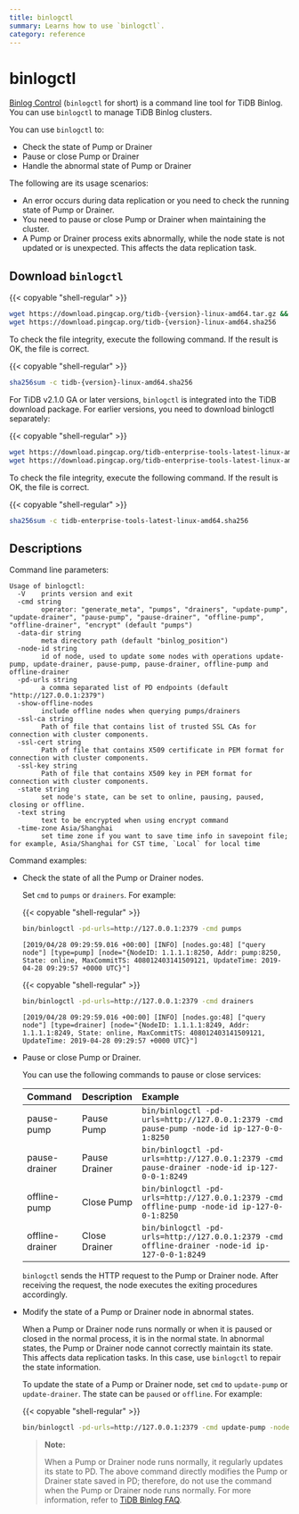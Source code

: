 ```yaml
---
title: binlogctl
summary: Learns how to use `binlogctl`.
category: reference
---
```


# binlogctl

[Binlog Control](https://github.com/pingcap/tidb-binlog/tree/master/binlogctl) (`binlogctl` for short) is a command line tool for TiDB Binlog. You can use `binlogctl` to manage TiDB Binlog clusters.

You can use `binlogctl` to:

* Check the state of Pump or Drainer
* Pause or close Pump or Drainer
* Handle the abnormal state of Pump or Drainer

The following are its usage scenarios:

* An error occurs during data replication or you need to check the running state of Pump or Drainer.
* You need to pause or close Pump or Drainer when maintaining the cluster.
* A Pump or Drainer process exits abnormally, while the node state is not updated or is unexpected. This affects the data replication task.

## Download `binlogctl`

{{< copyable "shell-regular" >}}

```bash
wget https://download.pingcap.org/tidb-{version}-linux-amd64.tar.gz &&
wget https://download.pingcap.org/tidb-{version}-linux-amd64.sha256
```

To check the file integrity, execute the following command. If the result is OK, the file is correct.

{{< copyable "shell-regular" >}}

```bash
sha256sum -c tidb-{version}-linux-amd64.sha256
```

For TiDB v2.1.0 GA or later versions, `binlogctl` is integrated into the TiDB download package. For earlier versions, you need to download binlogctl separately:

{{< copyable "shell-regular" >}}

```bash
wget https://download.pingcap.org/tidb-enterprise-tools-latest-linux-amd64.tar.gz &&
wget https://download.pingcap.org/tidb-enterprise-tools-latest-linux-amd64.sha256
```

To check the file integrity, execute the following command. If the result is OK, the file is correct.

{{< copyable "shell-regular" >}}

```bash
sha256sum -c tidb-enterprise-tools-latest-linux-amd64.sha256
```

## Descriptions

Command line parameters:

```
Usage of binlogctl:
  -V    prints version and exit
  -cmd string
        operator: "generate_meta", "pumps", "drainers", "update-pump", "update-drainer", "pause-pump", "pause-drainer", "offline-pump", "offline-drainer", "encrypt" (default "pumps")
  -data-dir string
        meta directory path (default "binlog_position")
  -node-id string
        id of node, used to update some nodes with operations update-pump, update-drainer, pause-pump, pause-drainer, offline-pump and offline-drainer
  -pd-urls string
        a comma separated list of PD endpoints (default "http://127.0.0.1:2379")
  -show-offline-nodes
        include offline nodes when querying pumps/drainers
  -ssl-ca string
        Path of file that contains list of trusted SSL CAs for connection with cluster components.
  -ssl-cert string
        Path of file that contains X509 certificate in PEM format for connection with cluster components.
  -ssl-key string
        Path of file that contains X509 key in PEM format for connection with cluster components.
  -state string
        set node's state, can be set to online, pausing, paused, closing or offline.
  -text string
        text to be encrypted when using encrypt command
  -time-zone Asia/Shanghai
        set time zone if you want to save time info in savepoint file; for example, Asia/Shanghai for CST time, `Local` for local time
```

Command examples:

- Check the state of all the Pump or Drainer nodes.

    Set `cmd` to `pumps` or `drainers`. For example:

    {{< copyable "shell-regular" >}}

    ```bash
    bin/binlogctl -pd-urls=http://127.0.0.1:2379 -cmd pumps
    ```

    ```
    [2019/04/28 09:29:59.016 +00:00] [INFO] [nodes.go:48] ["query node"] [type=pump] [node="{NodeID: 1.1.1.1:8250, Addr: pump:8250, State: online, MaxCommitTS: 408012403141509121, UpdateTime: 2019-04-28 09:29:57 +0000 UTC}"]
    ```

    {{< copyable "shell-regular" >}}

    ```bash
    bin/binlogctl -pd-urls=http://127.0.0.1:2379 -cmd drainers
    ```

    ```
    [2019/04/28 09:29:59.016 +00:00] [INFO] [nodes.go:48] ["query node"] [type=drainer] [node="{NodeID: 1.1.1.1:8249, Addr: 1.1.1.1:8249, State: online, MaxCommitTS: 408012403141509121, UpdateTime: 2019-04-28 09:29:57 +0000 UTC}"]
    ```

- Pause or close Pump or Drainer.

    You can use the following commands to pause or close services:

    | Command             | Description           | Example                                                                                             |
    | :--------------- | :------------- | :------------------------------------------------------------------------------------------------|
    | pause-pump      | Pause Pump      | `bin/binlogctl -pd-urls=http://127.0.0.1:2379 -cmd pause-pump -node-id ip-127-0-0-1:8250`       |
    | pause-drainer   | Pause Drainer   | `bin/binlogctl -pd-urls=http://127.0.0.1:2379 -cmd pause-drainer -node-id ip-127-0-0-1:8249`    |
    | offline-pump    | Close Pump      | `bin/binlogctl -pd-urls=http://127.0.0.1:2379 -cmd offline-pump -node-id ip-127-0-0-1:8250`     |
    | offline-drainer | Close Drainer   | `bin/binlogctl -pd-urls=http://127.0.0.1:2379 -cmd offline-drainer -node-id ip-127-0-0-1:8249`  |

    `binlogctl` sends the HTTP request to the Pump or Drainer node. After receiving the request, the node executes the exiting procedures accordingly.

- Modify the state of a Pump or Drainer node in abnormal states.

    When a Pump or Drainer node runs normally or when it is paused or closed in the normal process, it is in the normal state. In abnormal states, the Pump or Drainer node cannot correctly maintain its state. This affects data replication tasks. In this case, use `binlogctl` to repair the state information.

    To update the state of a Pump or Drainer node, set `cmd` to `update-pump` or `update-drainer`. The state can be `paused` or `offline`. For example:

    {{< copyable "shell-regular" >}}

    ```bash
    bin/binlogctl -pd-urls=http://127.0.0.1:2379 -cmd update-pump -node-id ip-127-0-0-1:8250 -state paused
    ```

    > **Note:**
    >
    > When a Pump or Drainer node runs normally, it regularly updates its state to PD. The above command directly modifies the Pump or Drainer state saved in PD; therefore, do not use the command when the Pump or Drainer node runs normally. For more information, refer to [TiDB Binlog FAQ](/tidb-binlog/tidb-binlog-faq.md).
